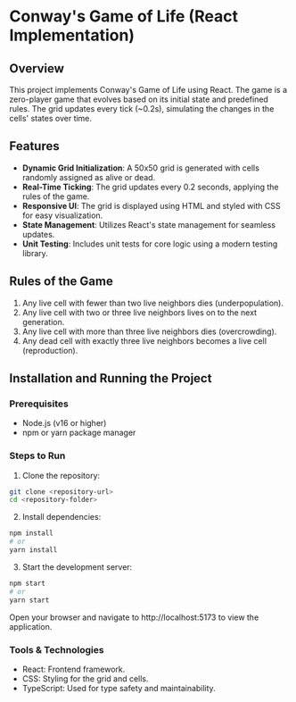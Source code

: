 # Conway's Game of Life (React Implementation)

## Overview

This project implements Conway's Game of Life using React. The game is a zero-player game that evolves based on its initial state and predefined rules. The grid updates every tick (~0.2s), simulating the changes in the cells' states over time.

## Features

- **Dynamic Grid Initialization**: A 50x50 grid is generated with cells randomly assigned as alive or dead.
- **Real-Time Ticking**: The grid updates every 0.2 seconds, applying the rules of the game.
- **Responsive UI**: The grid is displayed using HTML and styled with CSS for easy visualization.
- **State Management**: Utilizes React's state management for seamless updates.
- **Unit Testing**: Includes unit tests for core logic using a modern testing library.

## Rules of the Game

1. Any live cell with fewer than two live neighbors dies (underpopulation).
2. Any live cell with two or three live neighbors lives on to the next generation.
3. Any live cell with more than three live neighbors dies (overcrowding).
4. Any dead cell with exactly three live neighbors becomes a live cell (reproduction).

## Installation and Running the Project

### Prerequisites

- Node.js (v16 or higher)
- npm or yarn package manager

### Steps to Run

1. Clone the repository:

```bash
git clone <repository-url>
cd <repository-folder>
```

2. Install dependencies:

```bash
npm install
# or
yarn install
```

3. Start the development server:

```bash
npm start
# or
yarn start
```

Open your browser and navigate to http://localhost:5173 to view the application.

### Tools & Technologies

- React: Frontend framework.
- CSS: Styling for the grid and cells.
- TypeScript: Used for type safety and maintainability.

